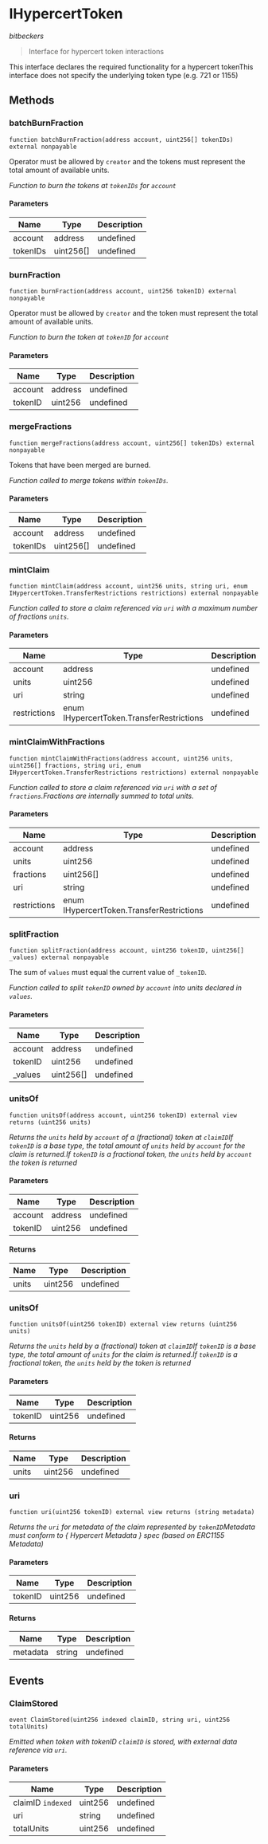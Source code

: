 # IHypercertToken

*bitbeckers*

> Interface for hypercert token interactions

This interface declares the required functionality for a hypercert tokenThis interface does not specify the underlying token type (e.g. 721 or 1155)



## Methods

### batchBurnFraction

```solidity
function batchBurnFraction(address account, uint256[] tokenIDs) external nonpayable
```

Operator must be allowed by `creator` and the tokens must represent the total amount of available units.

*Function to burn the tokens at `tokenIDs` for `account`*

#### Parameters

| Name | Type | Description |
|---|---|---|
| account | address | undefined |
| tokenIDs | uint256[] | undefined |

### burnFraction

```solidity
function burnFraction(address account, uint256 tokenID) external nonpayable
```

Operator must be allowed by `creator` and the token must represent the total amount of available units.

*Function to burn the token at `tokenID` for `account`*

#### Parameters

| Name | Type | Description |
|---|---|---|
| account | address | undefined |
| tokenID | uint256 | undefined |

### mergeFractions

```solidity
function mergeFractions(address account, uint256[] tokenIDs) external nonpayable
```

Tokens that have been merged are burned.

*Function called to merge tokens within `tokenIDs`.*

#### Parameters

| Name | Type | Description |
|---|---|---|
| account | address | undefined |
| tokenIDs | uint256[] | undefined |

### mintClaim

```solidity
function mintClaim(address account, uint256 units, string uri, enum IHypercertToken.TransferRestrictions restrictions) external nonpayable
```



*Function called to store a claim referenced via `uri` with a maximum number of fractions `units`.*

#### Parameters

| Name | Type | Description |
|---|---|---|
| account | address | undefined |
| units | uint256 | undefined |
| uri | string | undefined |
| restrictions | enum IHypercertToken.TransferRestrictions | undefined |

### mintClaimWithFractions

```solidity
function mintClaimWithFractions(address account, uint256 units, uint256[] fractions, string uri, enum IHypercertToken.TransferRestrictions restrictions) external nonpayable
```



*Function called to store a claim referenced via `uri` with a set of `fractions`.Fractions are internally summed to total units.*

#### Parameters

| Name | Type | Description |
|---|---|---|
| account | address | undefined |
| units | uint256 | undefined |
| fractions | uint256[] | undefined |
| uri | string | undefined |
| restrictions | enum IHypercertToken.TransferRestrictions | undefined |

### splitFraction

```solidity
function splitFraction(address account, uint256 tokenID, uint256[] _values) external nonpayable
```

The sum of `values` must equal the current value of `_tokenID`.

*Function called to split `tokenID` owned by `account` into units declared in `values`.*

#### Parameters

| Name | Type | Description |
|---|---|---|
| account | address | undefined |
| tokenID | uint256 | undefined |
| _values | uint256[] | undefined |

### unitsOf

```solidity
function unitsOf(address account, uint256 tokenID) external view returns (uint256 units)
```



*Returns the `units` held by `account` of a (fractional) token at `claimID`If `tokenID` is a base type, the total amount of `units` held by `account` for the claim is returned.If `tokenID` is a fractional token, the `units` held by `account` the token is returned*

#### Parameters

| Name | Type | Description |
|---|---|---|
| account | address | undefined |
| tokenID | uint256 | undefined |

#### Returns

| Name | Type | Description |
|---|---|---|
| units | uint256 | undefined |

### unitsOf

```solidity
function unitsOf(uint256 tokenID) external view returns (uint256 units)
```



*Returns the `units` held by a (fractional) token at `claimID`If `tokenID` is a base type, the total amount of `units` for the claim is returned.If `tokenID` is a fractional token, the `units` held by the token is returned*

#### Parameters

| Name | Type | Description |
|---|---|---|
| tokenID | uint256 | undefined |

#### Returns

| Name | Type | Description |
|---|---|---|
| units | uint256 | undefined |

### uri

```solidity
function uri(uint256 tokenID) external view returns (string metadata)
```



*Returns the `uri` for metadata of the claim represented by `tokenID`Metadata must conform to { Hypercert Metadata } spec (based on ERC1155 Metadata)*

#### Parameters

| Name | Type | Description |
|---|---|---|
| tokenID | uint256 | undefined |

#### Returns

| Name | Type | Description |
|---|---|---|
| metadata | string | undefined |



## Events

### ClaimStored

```solidity
event ClaimStored(uint256 indexed claimID, string uri, uint256 totalUnits)
```



*Emitted when token with tokenID `claimID` is stored, with external data reference via `uri`.*

#### Parameters

| Name | Type | Description |
|---|---|---|
| claimID `indexed` | uint256 | undefined |
| uri  | string | undefined |
| totalUnits  | uint256 | undefined |



